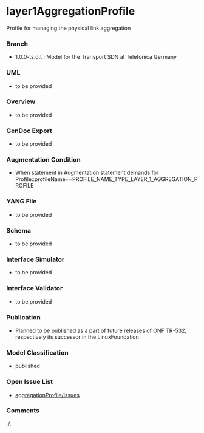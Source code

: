 # layer1AggregationProfile
Profile for managing the physical link aggregation

### Branch
- 1.0.0-ts.d.t : Model for the Transport SDN at Telefonica Germany

### UML
- to be provided

### Overview 
- to be provided

### GenDoc Export
- to be provided

### Augmentation Condition
- When statement in Augmentation statement demands for Profile::profileName==PROFILE_NAME_TYPE_LAYER_1_AGGREGATION_PROFILE

### YANG File
- to be provided

### Schema
- to be provided

### Interface Simulator
- to be provided

### Interface Validator
- to be provided

### Publication
- Planned to be published as a part of future releases of ONF TR-532, respectively its successor in the LinuxFoundation  

### Model Classification
- published

### Open Issue List
- [aggregationProfile/issues](../../issues)

### Comments
./.
